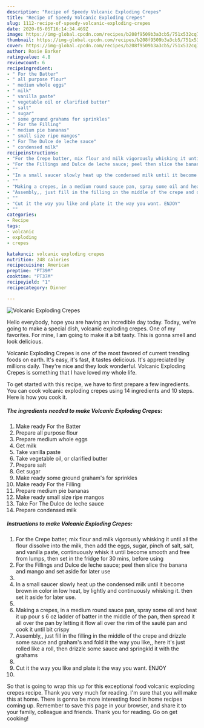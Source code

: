 ```yaml
---
description: "Recipe of Speedy Volcanic Exploding Crepes"
title: "Recipe of Speedy Volcanic Exploding Crepes"
slug: 1112-recipe-of-speedy-volcanic-exploding-crepes
date: 2020-05-05T16:14:34.469Z
image: https://img-global.cpcdn.com/recipes/b208f9509b3a3cb5/751x532cq70/volcanic-exploding-crepes-recipe-main-photo.jpg
thumbnail: https://img-global.cpcdn.com/recipes/b208f9509b3a3cb5/751x532cq70/volcanic-exploding-crepes-recipe-main-photo.jpg
cover: https://img-global.cpcdn.com/recipes/b208f9509b3a3cb5/751x532cq70/volcanic-exploding-crepes-recipe-main-photo.jpg
author: Rosie Barker
ratingvalue: 4.8
reviewcount: 6
recipeingredient:
- " For the Batter"
- " all purpose flour"
- " medium whole eggs"
- " milk"
- " vanilla paste"
- " vegetable oil or clarified butter"
- " salt"
- " sugar"
- " some ground grahams for sprinkles"
- " For the Filling"
- " medium pie bananas"
- " small size ripe mangos"
- " For The Dulce de leche sauce"
- " condensed milk"
recipeinstructions:
- "For the Crepe batter, mix flour and milk vigorously whisking it until all the flour dissolve into the milk, then add the eggs, sugar, pinch of salt, salt, and vanilla paste, continuously whisk it until become smooth and free from lumps, then set in the fridge for 30 mins, before using"
- "For the Fillings and Dulce de leche sauce; peel then slice the banana and mango and set aside for later use"
- ""
- "In a small saucer slowly heat up the condensed milk until it become brown in color in low heat, by lightly and continuously whisking it. then set it aside for later use."
- ""
- "Making a crepes, in a medium round sauce pan, spray some oil and heat it up pour s 6 oz ladder of batter in the middle of the pan, then spread it all over the pan by letting it flow all over the rim of the sauté pan and cook it until bit crispy"
- "Assembly,, just fill in the filling in the middle of the crepe and drizzle some sauce and graham&#39;s and fold it the way you like,, here it&#39;s just rolled like a roll, then drizzle some sauce and springkld it with the grahams"
- ""
- "Cut it the way you like and plate it the way you want. ENJOY"
- ""
categories:
- Recipe
tags:
- volcanic
- exploding
- crepes

katakunci: volcanic exploding crepes 
nutrition: 248 calories
recipecuisine: American
preptime: "PT39M"
cooktime: "PT37M"
recipeyield: "1"
recipecategory: Dinner

---
```



![Volcanic Exploding Crepes](https://img-global.cpcdn.com/recipes/b208f9509b3a3cb5/751x532cq70/volcanic-exploding-crepes-recipe-main-photo.jpg)

Hello everybody, hope you are having an incredible day today. Today, we're going to make a special dish, volcanic exploding crepes. One of my favorites. For mine, I am going to make it a bit tasty. This is gonna smell and look delicious.

Volcanic Exploding Crepes is one of the most favored of current trending foods on earth. It's easy, it's fast, it tastes delicious. It's appreciated by millions daily. They're nice and they look wonderful. Volcanic Exploding Crepes is something that I have loved my whole life.




To get started with this recipe, we have to first prepare a few ingredients. You can cook volcanic exploding crepes using 14 ingredients and 10 steps. Here is how you cook it.

<!--inarticleads1-->

##### The ingredients needed to make Volcanic Exploding Crepes:

1. Make ready  For the Batter
1. Prepare  all purpose flour
1. Prepare  medium whole eggs
1. Get  milk
1. Take  vanilla paste
1. Take  vegetable oil, or clarified butter
1. Prepare  salt
1. Get  sugar
1. Make ready  some ground graham&#39;s for sprinkles
1. Make ready  For the Filling
1. Prepare  medium pie bananas
1. Make ready  small size ripe mangos
1. Take  For The Dulce de leche sauce
1. Prepare  condensed milk




<!--inarticleads2-->

##### Instructions to make Volcanic Exploding Crepes:

1. For the Crepe batter, mix flour and milk vigorously whisking it until all the flour dissolve into the milk, then add the eggs, sugar, pinch of salt, salt, and vanilla paste, continuously whisk it until become smooth and free from lumps, then set in the fridge for 30 mins, before using
1. For the Fillings and Dulce de leche sauce; peel then slice the banana and mango and set aside for later use
1. 
1. In a small saucer slowly heat up the condensed milk until it become brown in color in low heat, by lightly and continuously whisking it. then set it aside for later use.
1. 
1. Making a crepes, in a medium round sauce pan, spray some oil and heat it up pour s 6 oz ladder of batter in the middle of the pan, then spread it all over the pan by letting it flow all over the rim of the sauté pan and cook it until bit crispy
1. Assembly,, just fill in the filling in the middle of the crepe and drizzle some sauce and graham&#39;s and fold it the way you like,, here it&#39;s just rolled like a roll, then drizzle some sauce and springkld it with the grahams
1. 
1. Cut it the way you like and plate it the way you want. ENJOY
1. 




So that is going to wrap this up for this exceptional food volcanic exploding crepes recipe. Thank you very much for reading. I'm sure that you will make this at home. There is gonna be more interesting food in home recipes coming up. Remember to save this page in your browser, and share it to your family, colleague and friends. Thank you for reading. Go on get cooking!
